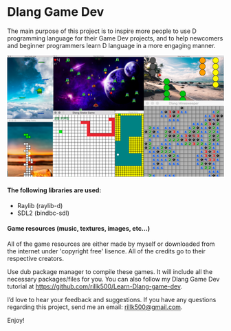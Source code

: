 # Dlang Game Dev

The main purpose of this project is to inspire more people to use D programming language for their Game Dev projects, and to help newcomers and beginner programmers learn D language in a more engaging manner.

<center><img src="img/img.png"></center>

#### The following libraries are used:
- Raylib (raylib-d)
- SDL2 (bindbc-sdl)

#### Game resources (music, textures, images, etc...)
All of the game resources are either made by myself or downloaded from the internet under 'copyright free' lisence. All of the credits go to their respective creators. 

Use dub package manager to compile these games. It will include all the necessary packages/files for you. You can also follow my Dlang Game Dev tutorial at https://github.com/rillk500/Learn-Dlang-game-dev.

I’d love to hear your feedback and suggestions. If you have any questions regarding this project, send me an email: rillk500@gmail.com.

Enjoy!
